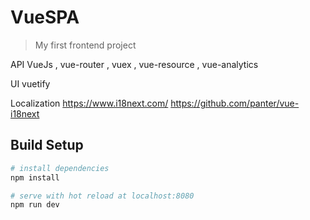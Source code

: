# VueSPA

> My first frontend project

API
VueJs
, vue-router
, vuex
, vue-resource
, vue-analytics

UI
vuetify

Localization
https://www.i18next.com/
https://github.com/panter/vue-i18next


## Build Setup

``` bash
# install dependencies
npm install

# serve with hot reload at localhost:8080
npm run dev

```